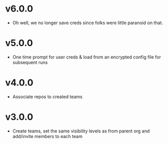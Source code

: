 v6.0.0
======
- Oh well, we no longer save creds since folks were little paranoid on that.

v5.0.0
======
- One time prompt for user creds & load from an encrypted config file for subsequent runs

v4.0.0
======
- Associate repos to created teams

v3.0.0
======
- Create teams, set the same visibility levels as from parent org and add/invite members to
  each team

